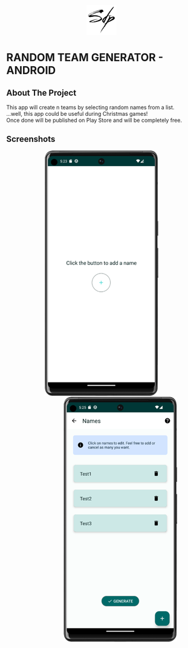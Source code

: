 <!-- PROJECT LOGO -->
<br />
<div align="center">
  <a href="https://github.com/simone-di-paolo">
    <img src="docs/assets/sdp-logo-black.png" alt="Logo" width="80" height="80">
  </a>
</div>

# RANDOM TEAM GENERATOR - ANDROID

## About The Project

This app will create n teams by selecting random names from a list.  
...well, this app could be useful during Christmas games!  
Once done will be published on Play Store and will be completely free.

## Screenshots

<div align="center">
<img src="./docs/assets/screenshot-Main.png" width="300"  />
<img style="margin-left: 100px" src="./docs/assets/screenshot-Generate.png" width="300"/>
</div>
